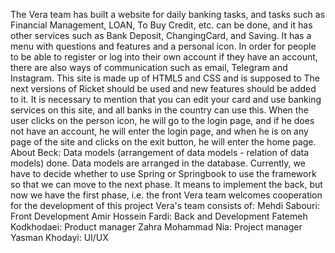 The Vera team has built a website for daily banking tasks, and tasks such as Financial Management, LOAN, To Buy Credit, etc. can be done, and it has other services such as Bank Deposit, ChangingCard, and Saving. It has a menu with questions and features and a personal icon. In order for people to be able to register or log into their own account if they have an account, there are also ways of communication such as email, Telegram and Instagram. This site is made up of HTML5 and CSS and is supposed to The next versions of Ricket should be used and new features should be added to it. It is necessary to mention that you can edit your card and use banking services on this site, and all banks in the country can use this.
When the user clicks on the person icon, he will go to the login page, and if he does not have an account, he will enter the login page, and when he is on any page of the site and clicks on the exit button, he will enter the home page.
About Beck:
Data models (arrangement of data models - relation of data models) done. Data models are arranged in the database. Currently, we have to decide whether to use Spring or Springbook to use the framework so that we can move to the next phase. It means to implement the back, but now we have the first phase, i.e. the front
Vera team welcomes cooperation for the development of this project
Vera's team consists of:
Mehdi Sabouri: Front Development
Amir Hossein Fardi: Back and Development
Fatemeh Kodkhodaei: Product manager
Zahra Mohammad Nia: Project manager
Yasman Khodayi: UI/UX
